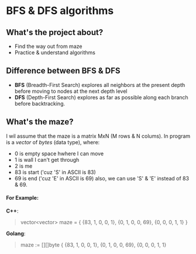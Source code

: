 # BFS & DFS algorithms

## What's the project about?

 - Find the way out from maze
 - Practice & understand algorithms

## Difference between BFS & DFS

 - **BFS** (Breadth-First Search) explores all neighbors at the present depth before moving to nodes at the next depth level
 - **DFS** (Depth-First Search) explores as far as possible along each branch before backtracking.

## What's the maze?

I wil assume that the maze is a matrix MxN (M rows & N colums).
In program is a *vector* of *bytes* (data type), where:
 - 0 is empty space hwhere I can move
 - 1 is wall I can't get through
 - 2 is me 
 - 83 is start ('cuz 'S' in ASCII is 83)
 - 69 is end ('cuz 'E' in ASCII is 69)
also, we can use 'S' & 'E' instead of 83 & 69.

#### For Example:

**C++**:
> vector<vector<byte>> maze = {
> {83, 1, 0, 0, 1},
> {0, 1, 0, 0, 69},
> {0, 0, 0, 1, 1}
> }

**Golang**:
> maze := [][]byte {
> {83, 1, 0, 0, 1},
> {0, 1, 0, 0, 69},
> {0, 0, 0, 1, 1}
>
